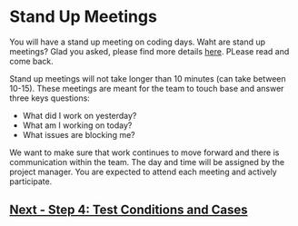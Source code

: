 # Stand Up Meetings

You will have a stand up meeting on coding days. Waht are stand up meetings? Glad you asked, please find more details [here](https://geekbot.com/blog/daily-standup-meeting/). PLease read and come back. 

Stand up meetings will not take longer than 10 minutes (can take between 10-15). These meetings are meant for the team to touch base and answer three keys questions: 

- What did I work on yesterday?
- What am I working on today?
- What issues are blocking me?

We want to make sure that work continues to move forward and there is communication within the team. The day and time will be assigned by the project manager. You are expected to attend each meeting and actively participate. 


## [Next - Step 4: Test Conditions and Cases](04_Test_Conditions_Cases.md)

